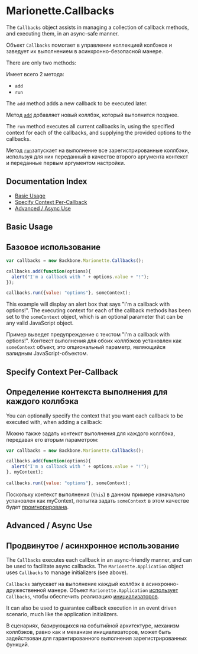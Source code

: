 # Marionette.Callbacks

The `Callbacks` object assists in managing a collection of callback
methods, and executing them, in an async-safe manner.

Объект `Callbacks` помогает в управлении коллекцией колбэков и заведует их выполнением в асинхронно-безопасной манере.

There are only two methods: 

Имеет всего 2 метода:

* `add`
* `run`

The `add` method adds a new callback to be executed later. 

Метод [`add`](https://github.com/marionettejs/backbone.marionette/blob/master/src/marionette.callbacks.js#L14-L24) добавляет новый коллбэк, который выполнится позднее.

The `run` method executes all current callbacks in, using the
specified context for each of the callbacks, and supplying the
provided options to the callbacks.

Метод [`run`](https://github.com/marionettejs/backbone.marionette/blob/master/src/marionette.callbacks.js#L26-L31)запускает на выполнение все зарегистрированные коллбэки, используя для них переданный в качестве второго аргумента контекст и переданные первым аргументом настройки. 

## Documentation Index

* [Basic Usage](#basic-usage)
* [Specify Context Per-Callback](#specify-context-per-callback)
* [Advanced / Async Use](#advanced--async-use)

## Basic Usage

## Базовое использование

```js
var callbacks = new Backbone.Marionette.Callbacks();

callbacks.add(function(options){
  alert("I'm a callback with " + options.value + "!");
});

callbacks.run({value: "options"}, someContext);
```

This example will display an alert box that says "I'm a callback
with options!". The executing context for each of the callback
methods has been set to the `someContext` object, which is an optional
parameter that can be any valid JavaScript object.

Пример выведет предупреждение с текстом "I'm a callback
with options!". Контекст выполнения для обоих коллбэков установлен как `someContext` объект,
это опциональный параметр, являющийся валидным JavaScript-объектом.

## Specify Context Per-Callback

## Определение контекста выполнения для каждого коллбэка

You can optionally specify the context that you want each callback to be
executed with, when adding a callback:

Можно также задать контекст выполнения для каждого коллбэка, передавая его вторым параметром:

```js
var callbacks = new Backbone.Marionette.Callbacks();

callbacks.add(function(options){
  alert("I'm a callback with " + options.value + "!");
}, myContext);
 
callbacks.run({value: "options"}, someContext);
```

Поскольку контекст выполнения (`this`) в данном примере изначально установлен как myContext, попытка задать `someContext` в этом качестве будет [проигнорирована](https://github.com/marionettejs/backbone.marionette/blob/master/src/marionette.callbacks.js#L21).

## Advanced / Async Use

## Продвинутое / асинхронное использование

The `Callbacks` executes each callback in an async-friendly 
manner, and can be used to facilitate async callbacks. 
The `Marionette.Application` object uses `Callbacks`
to manage initializers (see above). 

`Callbacks` запускает на выполнение каждый коллбэк в асинхронно-дружественной манере.
Объект `Marionette.Application` [использует](https://github.com/marionettejs/backbone.marionette/blob/master/src/marionette.application.js#L9) `Callbacks`, чтобы обеспечить реализацию [инициализаторов](https://github.com/marionettejs/backbone.marionette/blob/master/src/marionette.application.js#L33-L38).

It can also be used to guarantee callback execution in an event
driven scenario, much like the application initializers.

В сценариях, базирующихся на событийной архитектуре, механизм коллбэков, равно как и механизм инициализаторов, может быть задействован для гарантированного выполнения зарегистрированных функций.

